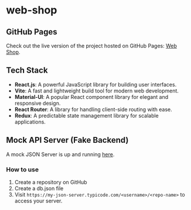 # web-shop

## GitHub Pages
Check out the live version of the project hosted on GitHub Pages: [Web Shop](https://thebughuntress.github.io/web-shop/).

## Tech Stack
- **React.js**: A powerful JavaScript library for building user interfaces.
- **Vite**: A fast and lightweight build tool for modern web development.
- **Material-UI**: A popular React component library for elegant and responsive design.
- **React Router**: A library for handling client-side routing with ease.
- **Redux**: A predictable state management library for scalable applications.

## Mock API Server (Fake Backend)
A mock JSON Server is up and running [here](https://my-json-server.typicode.com/thebughuntress/web-shop).

### How to use
1. Create a repository on GitHub
2. Create a db.json file
3. Visit `https://my-json-server.typicode.com/<username>/<repo-name>` to access your server.

